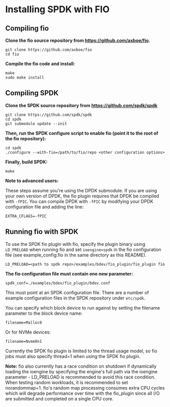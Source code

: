 # Installing SPDK with FIO

## Compiling fio

**Clone the fio source repository from https://github.com/axboe/fio.**
```
git clone https://github.com/axboe/fio
cd fio

```

**Compile the fio code and install:**
```
make
sudo make install
```

## Compiling SPDK

**Clone the SPDK source repository from https://github.com/spdk/spdk**

```
git clone https://github.com/spdk/spdk
cd spdk
git submodule update --init
```

**Then, run the SPDK configure script to enable fio (point it to the root of the fio repository):**

```
cd spdk
./configure --with-fio=/path/to/fio/repo <other configuration options>
```

**Finally, build SPDK:**

```
make
```

**Note to advanced users:**

 These steps assume you're using the DPDK submodule. If you are using your own version of DPDK, the fio plugin requires that DPDK be compiled with `-fPIC`. You can compile DPDK with `-fPIC` by modifying your DPDK configuration file and adding the line:

```
EXTRA_CFLAGS=-fPIC
```

## Running fio with SPDK

To use the SPDK fio plugin with fio, specify the plugin binary using `LD_PRELOAD` when running fio and set `ioengine=spdk` in the fio configuration file (see example_config.fio in the same directory as this README).

```
LD_PRELOAD=<path to spdk repo>/examples/bdev/fio_plugin/fio_plugin fio
```

**The fio configuration file must contain one new parameter:**

```
spdk_conf=./examples/bdev/fio_plugin/bdev.conf
```

This must point at an SPDK configuration file. There are a number of example configuration files in the SPDK repository under `etc/spdk`.

You can specify which block device to run against by setting the filename parameter to the block device name:

```
filename=Malloc0
```

Or for NVMe devices:

```
filename=Nvme0n1
```

Currently the SPDK fio plugin is limited to the thread usage model, so fio jobs must also specify thread=1 when using the SPDK fio plugin.

**Note:**
fio also currently has a race condition on shutdown if dynamically loading the ioengine by specifying the engine's full path via the ioengine parameter - LD_PRELOAD is recommended to avoid this race condition.
When testing random workloads, it is recommended to set norandommap=1. fio's random map processing consumes extra CPU cycles which will degrade performance over time with the fio_plugin since all I/O are submitted and completed on a single CPU core.
